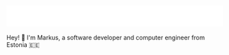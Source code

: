 <p align="center"> <img src="banner.svg"> </p>
Hey! 👋
I'm Markus, a software developer and computer engineer from Estonia 🇪🇪
